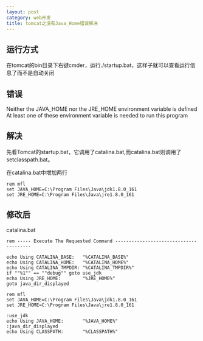 ```yaml
---
layout: post
category: web开发
title: tomcat之没有Java_Home错误解决
---
```


## 运行方式
在tomcat的bin目录下右键cmder，运行./startup.bat，这样子就可以查看运行信息了而不是自动关闭

## 错误
Neither the JAVA_HOME nor the JRE_HOME environment variable is defined At least one of these environment variable is needed to run this program

## 解决
先看Tomcat的startup.bat，它调用了catalina.bat,而catalina.bat则调用了setclasspath.bat。

在catalina.bat中增加两行
```shell
rem mfl
set JAVA_HOME=C:\Program Files\Java\jdk1.8.0_161
set JRE_HOME=C:\Program Files\Java\jre1.8.0_161
```

## 修改后
catalina.bat
```shell
rem ----- Execute The Requested Command ---------------------------------------

echo Using CATALINA_BASE:   "%CATALINA_BASE%"
echo Using CATALINA_HOME:   "%CATALINA_HOME%"
echo Using CATALINA_TMPDIR: "%CATALINA_TMPDIR%"
if ""%1"" == ""debug"" goto use_jdk
echo Using JRE_HOME:        "%JRE_HOME%"
goto java_dir_displayed

rem mfl
set JAVA_HOME=C:\Program Files\Java\jdk1.8.0_161
set JRE_HOME=C:\Program Files\Java\jre1.8.0_161

:use_jdk
echo Using JAVA_HOME:       "%JAVA_HOME%"
:java_dir_displayed
echo Using CLASSPATH:       "%CLASSPATH%"
```